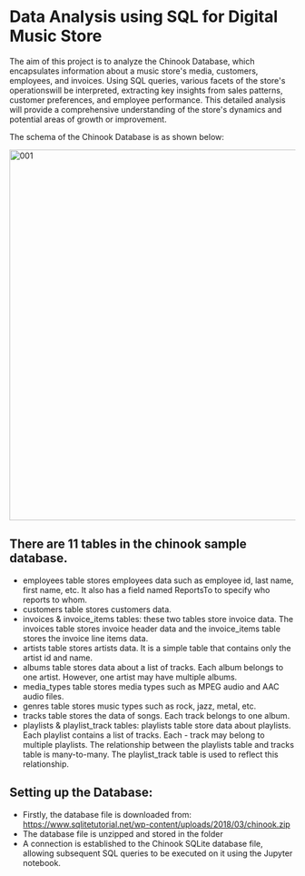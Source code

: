 # Data Analysis using SQL for Digital Music Store

The aim of this project is to analyze the Chinook Database, which encapsulates information about a music store's media, customers, employees, and invoices.
Using SQL queries, various facets of the store's operationswill be interpreted, extracting key insights from sales patterns, customer preferences, and employee performance.
This detailed analysis will provide a comprehensive understanding of the store's dynamics and potential areas of growth or improvement.

The schema of the Chinook Database is as shown below:


<img width="652" alt="001" src="https://github.com/27saniya/Digital-Music-Store---Data-Analysis-using-SQL/assets/101293878/f12663ae-ed03-4a7c-996f-6a8c12ad9f4a">
<br>

## There are 11 tables in the chinook sample database.

- employees table stores employees data such as employee id, last name, first name, etc. It also has a field named ReportsTo to specify who reports to whom.
- customers table stores customers data.
- invoices & invoice_items tables: these two tables store invoice data. The invoices table stores invoice header data and the invoice_items table stores the invoice line items data.
- artists table stores artists data. It is a simple table that contains only the artist id and name.
- albums table stores data about a list of tracks. Each album belongs to one artist. However, one artist may have multiple albums.
- media_types table stores media types such as MPEG audio and AAC audio files.
- genres table stores music types such as rock, jazz, metal, etc.
- tracks table stores the data of songs. Each track belongs to one album.
- playlists & playlist_track tables: playlists table store data about playlists. Each playlist contains a list of tracks. Each - track may belong to multiple playlists. The relationship between the playlists table and tracks table is many-to-many. The playlist_track table is used to reflect this relationship.


## Setting up the Database:

- Firstly, the database file is downloaded from: https://www.sqlitetutorial.net/wp-content/uploads/2018/03/chinook.zip
- The database file is unzipped and stored in the folder
- A connection is established to the Chinook SQLite database file, allowing subsequent SQL queries to be executed on it using the Jupyter notebook.

